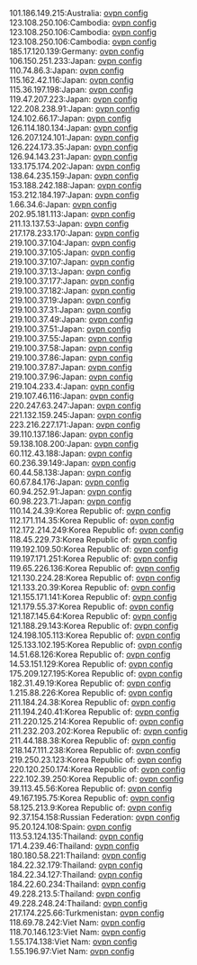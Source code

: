 101.186.149.215:Australia: [ovpn config](vpn/101_186_149_215.ovpn)  
123.108.250.106:Cambodia: [ovpn config](vpn/123_108_250_106.ovpn)  
123.108.250.106:Cambodia: [ovpn config](vpn/123_108_250_106.ovpn)  
123.108.250.106:Cambodia: [ovpn config](vpn/123_108_250_106.ovpn)  
185.17.120.139:Germany: [ovpn config](vpn/185_17_120_139.ovpn)  
106.150.251.233:Japan: [ovpn config](vpn/106_150_251_233.ovpn)  
110.74.86.3:Japan: [ovpn config](vpn/110_74_86_3.ovpn)  
115.162.42.116:Japan: [ovpn config](vpn/115_162_42_116.ovpn)  
115.36.197.198:Japan: [ovpn config](vpn/115_36_197_198.ovpn)  
119.47.207.223:Japan: [ovpn config](vpn/119_47_207_223.ovpn)  
122.208.238.91:Japan: [ovpn config](vpn/122_208_238_91.ovpn)  
124.102.66.17:Japan: [ovpn config](vpn/124_102_66_17.ovpn)  
126.114.180.134:Japan: [ovpn config](vpn/126_114_180_134.ovpn)  
126.207.124.101:Japan: [ovpn config](vpn/126_207_124_101.ovpn)  
126.224.173.35:Japan: [ovpn config](vpn/126_224_173_35.ovpn)  
126.94.143.231:Japan: [ovpn config](vpn/126_94_143_231.ovpn)  
133.175.174.202:Japan: [ovpn config](vpn/133_175_174_202.ovpn)  
138.64.235.159:Japan: [ovpn config](vpn/138_64_235_159.ovpn)  
153.188.242.188:Japan: [ovpn config](vpn/153_188_242_188.ovpn)  
153.212.184.197:Japan: [ovpn config](vpn/153_212_184_197.ovpn)  
1.66.34.6:Japan: [ovpn config](vpn/1_66_34_6.ovpn)  
202.95.181.113:Japan: [ovpn config](vpn/202_95_181_113.ovpn)  
211.13.137.53:Japan: [ovpn config](vpn/211_13_137_53.ovpn)  
217.178.233.170:Japan: [ovpn config](vpn/217_178_233_170.ovpn)  
219.100.37.104:Japan: [ovpn config](vpn/219_100_37_104.ovpn)  
219.100.37.105:Japan: [ovpn config](vpn/219_100_37_105.ovpn)  
219.100.37.107:Japan: [ovpn config](vpn/219_100_37_107.ovpn)  
219.100.37.13:Japan: [ovpn config](vpn/219_100_37_13.ovpn)  
219.100.37.177:Japan: [ovpn config](vpn/219_100_37_177.ovpn)  
219.100.37.182:Japan: [ovpn config](vpn/219_100_37_182.ovpn)  
219.100.37.19:Japan: [ovpn config](vpn/219_100_37_19.ovpn)  
219.100.37.31:Japan: [ovpn config](vpn/219_100_37_31.ovpn)  
219.100.37.49:Japan: [ovpn config](vpn/219_100_37_49.ovpn)  
219.100.37.51:Japan: [ovpn config](vpn/219_100_37_51.ovpn)  
219.100.37.55:Japan: [ovpn config](vpn/219_100_37_55.ovpn)  
219.100.37.58:Japan: [ovpn config](vpn/219_100_37_58.ovpn)  
219.100.37.86:Japan: [ovpn config](vpn/219_100_37_86.ovpn)  
219.100.37.87:Japan: [ovpn config](vpn/219_100_37_87.ovpn)  
219.100.37.96:Japan: [ovpn config](vpn/219_100_37_96.ovpn)  
219.104.233.4:Japan: [ovpn config](vpn/219_104_233_4.ovpn)  
219.107.46.116:Japan: [ovpn config](vpn/219_107_46_116.ovpn)  
220.247.63.247:Japan: [ovpn config](vpn/220_247_63_247.ovpn)  
221.132.159.245:Japan: [ovpn config](vpn/221_132_159_245.ovpn)  
223.216.227.171:Japan: [ovpn config](vpn/223_216_227_171.ovpn)  
39.110.137.186:Japan: [ovpn config](vpn/39_110_137_186.ovpn)  
59.138.108.200:Japan: [ovpn config](vpn/59_138_108_200.ovpn)  
60.112.43.188:Japan: [ovpn config](vpn/60_112_43_188.ovpn)  
60.236.39.149:Japan: [ovpn config](vpn/60_236_39_149.ovpn)  
60.44.58.138:Japan: [ovpn config](vpn/60_44_58_138.ovpn)  
60.67.84.176:Japan: [ovpn config](vpn/60_67_84_176.ovpn)  
60.94.252.91:Japan: [ovpn config](vpn/60_94_252_91.ovpn)  
60.98.223.71:Japan: [ovpn config](vpn/60_98_223_71.ovpn)  
110.14.24.39:Korea Republic of: [ovpn config](vpn/110_14_24_39.ovpn)  
112.171.114.35:Korea Republic of: [ovpn config](vpn/112_171_114_35.ovpn)  
112.172.214.249:Korea Republic of: [ovpn config](vpn/112_172_214_249.ovpn)  
118.45.229.73:Korea Republic of: [ovpn config](vpn/118_45_229_73.ovpn)  
119.192.109.50:Korea Republic of: [ovpn config](vpn/119_192_109_50.ovpn)  
119.197.171.251:Korea Republic of: [ovpn config](vpn/119_197_171_251.ovpn)  
119.65.226.136:Korea Republic of: [ovpn config](vpn/119_65_226_136.ovpn)  
121.130.224.28:Korea Republic of: [ovpn config](vpn/121_130_224_28.ovpn)  
121.133.20.39:Korea Republic of: [ovpn config](vpn/121_133_20_39.ovpn)  
121.155.171.141:Korea Republic of: [ovpn config](vpn/121_155_171_141.ovpn)  
121.179.55.37:Korea Republic of: [ovpn config](vpn/121_179_55_37.ovpn)  
121.187.145.64:Korea Republic of: [ovpn config](vpn/121_187_145_64.ovpn)  
121.188.29.143:Korea Republic of: [ovpn config](vpn/121_188_29_143.ovpn)  
124.198.105.113:Korea Republic of: [ovpn config](vpn/124_198_105_113.ovpn)  
125.133.102.195:Korea Republic of: [ovpn config](vpn/125_133_102_195.ovpn)  
14.51.68.126:Korea Republic of: [ovpn config](vpn/14_51_68_126.ovpn)  
14.53.151.129:Korea Republic of: [ovpn config](vpn/14_53_151_129.ovpn)  
175.209.127.195:Korea Republic of: [ovpn config](vpn/175_209_127_195.ovpn)  
182.31.49.19:Korea Republic of: [ovpn config](vpn/182_31_49_19.ovpn)  
1.215.88.226:Korea Republic of: [ovpn config](vpn/1_215_88_226.ovpn)  
211.184.24.38:Korea Republic of: [ovpn config](vpn/211_184_24_38.ovpn)  
211.194.240.41:Korea Republic of: [ovpn config](vpn/211_194_240_41.ovpn)  
211.220.125.214:Korea Republic of: [ovpn config](vpn/211_220_125_214.ovpn)  
211.232.203.202:Korea Republic of: [ovpn config](vpn/211_232_203_202.ovpn)  
211.44.188.38:Korea Republic of: [ovpn config](vpn/211_44_188_38.ovpn)  
218.147.111.238:Korea Republic of: [ovpn config](vpn/218_147_111_238.ovpn)  
219.250.23.123:Korea Republic of: [ovpn config](vpn/219_250_23_123.ovpn)  
220.120.250.174:Korea Republic of: [ovpn config](vpn/220_120_250_174.ovpn)  
222.102.39.250:Korea Republic of: [ovpn config](vpn/222_102_39_250.ovpn)  
39.113.45.56:Korea Republic of: [ovpn config](vpn/39_113_45_56.ovpn)  
49.167.195.75:Korea Republic of: [ovpn config](vpn/49_167_195_75.ovpn)  
58.125.213.9:Korea Republic of: [ovpn config](vpn/58_125_213_9.ovpn)  
92.37.154.158:Russian Federation: [ovpn config](vpn/92_37_154_158.ovpn)  
95.20.124.108:Spain: [ovpn config](vpn/95_20_124_108.ovpn)  
113.53.124.135:Thailand: [ovpn config](vpn/113_53_124_135.ovpn)  
171.4.239.46:Thailand: [ovpn config](vpn/171_4_239_46.ovpn)  
180.180.58.221:Thailand: [ovpn config](vpn/180_180_58_221.ovpn)  
184.22.32.179:Thailand: [ovpn config](vpn/184_22_32_179.ovpn)  
184.22.34.127:Thailand: [ovpn config](vpn/184_22_34_127.ovpn)  
184.22.60.234:Thailand: [ovpn config](vpn/184_22_60_234.ovpn)  
49.228.213.5:Thailand: [ovpn config](vpn/49_228_213_5.ovpn)  
49.228.248.24:Thailand: [ovpn config](vpn/49_228_248_24.ovpn)  
217.174.225.66:Turkmenistan: [ovpn config](vpn/217_174_225_66.ovpn)  
118.69.78.242:Viet Nam: [ovpn config](vpn/118_69_78_242.ovpn)  
118.70.146.123:Viet Nam: [ovpn config](vpn/118_70_146_123.ovpn)  
1.55.174.138:Viet Nam: [ovpn config](vpn/1_55_174_138.ovpn)  
1.55.196.97:Viet Nam: [ovpn config](vpn/1_55_196_97.ovpn)  
